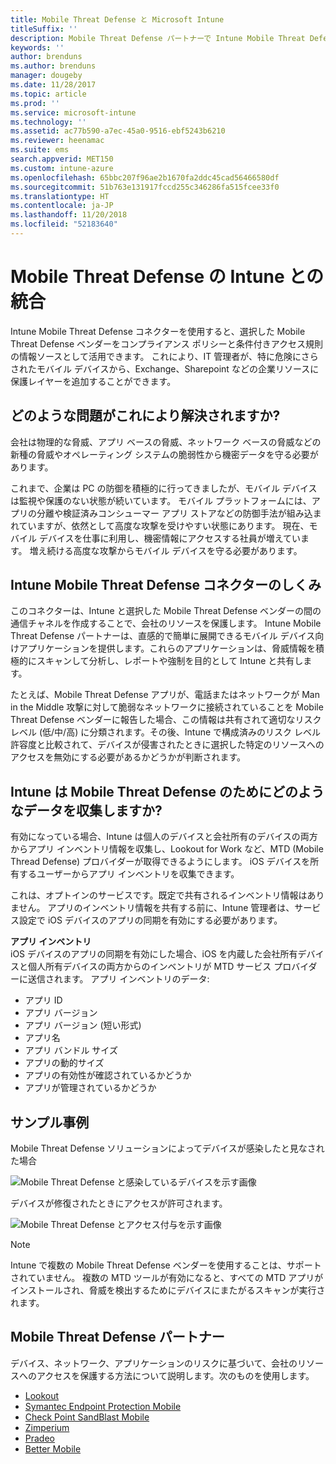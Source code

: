 ```yaml
---
title: Mobile Threat Defense と Microsoft Intune
titleSuffix: ''
description: Mobile Threat Defense パートナーで Intune Mobile Threat Defense (MTD) 使用し、デバイスのリスクに基づいて会社のリソースへのアクセスを保護します。
keywords: ''
author: brenduns
ms.author: brenduns
manager: dougeby
ms.date: 11/28/2017
ms.topic: article
ms.prod: ''
ms.service: microsoft-intune
ms.technology: ''
ms.assetid: ac77b590-a7ec-45a0-9516-ebf5243b6210
ms.reviewer: heenamac
ms.suite: ems
search.appverid: MET150
ms.custom: intune-azure
ms.openlocfilehash: 65bbc207f96ae2b1670fa2ddc45cad56466580df
ms.sourcegitcommit: 51b763e131917fccd255c346286fa515fcee33f0
ms.translationtype: HT
ms.contentlocale: ja-JP
ms.lasthandoff: 11/20/2018
ms.locfileid: "52183640"
---
```

# <a name="what-is-mobile-threat-defense-integration-with-intune"></a>Mobile Threat Defense の Intune との統合


Intune Mobile Threat Defense コネクターを使用すると、選択した Mobile Threat Defense ベンダーをコンプライアンス ポリシーと条件付きアクセス規則の情報ソースとして活用できます。 これにより、IT 管理者が、特に危険にさらされたモバイル デバイスから、Exchange、Sharepoint などの企業リソースに保護レイヤーを追加することができます。

## <a name="what-problem-does-this-solve"></a>どのような問題がこれにより解決されますか?

会社は物理的な脅威、アプリ ベースの脅威、ネットワーク ベースの脅威などの新種の脅威やオペレーティング システムの脆弱性から機密データを守る必要があります。

これまで、企業は PC の防御を積極的に行ってきましたが、モバイル デバイスは監視や保護のない状態が続いています。 モバイル プラットフォームには、アプリの分離や検証済みコンシューマー アプリ ストアなどの防御手法が組み込まれていますが、依然として高度な攻撃を受けやすい状態にあります。 現在、モバイル デバイスを仕事に利用し、機密情報にアクセスする社員が増えています。 増え続ける高度な攻撃からモバイル デバイスを守る必要があります。

## <a name="how-do-the-intune-mobile-threat-defense-connectors-work"></a>Intune Mobile Threat Defense コネクターのしくみ

このコネクターは、Intune と選択した Mobile Threat Defense ベンダーの間の通信チャネルを作成することで、会社のリソースを保護します。 Intune Mobile Threat Defense パートナーは、直感的で簡単に展開できるモバイル デバイス向けアプリケーションを提供します。これらのアプリケーションは、脅威情報を積極的にスキャンして分析し、レポートや強制を目的として Intune と共有します。 

たとえば、Mobile Threat Defense アプリが、電話またはネットワークが Man in the Middle 攻撃に対して脆弱なネットワークに接続されていることを Mobile Threat Defense ベンダーに報告した場合、この情報は共有されて適切なリスク レベル (低/中/高) に分類されます。その後、Intune で構成済みのリスク レベル許容度と比較されて、デバイスが侵害されたときに選択した特定のリソースへのアクセスを無効にする必要があるかどうかが判断されます。

## <a name="what-data-does-intune-collect-for-mobile-threat-defense"></a>Intune は Mobile Threat Defense のためにどのようなデータを収集しますか?

有効になっている場合、Intune は個人のデバイスと会社所有のデバイスの両方からアプリ インベントリ情報を収集し、Lookout for Work など、MTD (Mobile Thread Defense) プロバイダーが取得できるようにします。 iOS デバイスを所有するユーザーからアプリ インベントリを収集できます。

これは、オプトインのサービスです。既定で共有されるインベントリ情報はありません。 アプリのインベントリ情報を共有する前に、Intune 管理者は、サービス設定で iOS デバイスのアプリの同期を有効にする必要があります。

**アプリ インベントリ**  
iOS デバイスのアプリの同期を有効にした場合、iOS を内蔵した会社所有デバイスと個人所有デバイスの両方からのインベントリが MTD サービス プロバイダーに送信されます。 アプリ インベントリのデータ:

 - アプリ ID
 - アプリ バージョン
 - アプリ バージョン (短い形式)
 - アプリ名
 - アプリ バンドル サイズ
 - アプリの動的サイズ
 - アプリの有効性が確認されているかどうか
 - アプリが管理されているかどうか

## <a name="sample-scenarios"></a>サンプル事例

Mobile Threat Defense ソリューションによってデバイスが感染したと見なされた場合

![Mobile Threat Defense と感染しているデバイスを示す画像](./media/MTD-image-1.png)

デバイスが修復されたときにアクセスが許可されます。

![Mobile Threat Defense とアクセス付与を示す画像](./media/MTD-image-2.png)

> [!NOTE] 
> Intune で複数の Mobile Threat Defense ベンダーを使用することは、サポートされていません。 複数の MTD ツールが有効になると、すべての MTD アプリがインストールされ、脅威を検出するためにデバイスにまたがるスキャンが実行されます。

## <a name="mobile-threat-defense-partners"></a>Mobile Threat Defense パートナー

デバイス、ネットワーク、アプリケーションのリスクに基づいて、会社のリソースへのアクセスを保護する方法について説明します。次のものを使用します。

- [Lookout](lookout-mobile-threat-defense-connector.md)
- [Symantec Endpoint Protection Mobile](skycure-mobile-threat-defense-connector.md)
- [Check Point SandBlast Mobile](checkpoint-sandblast-mobile-mobile-threat-defense-connector.md)
- [Zimperium](zimperium-mobile-threat-defense-connector.md)
- [Pradeo](pradeo-mobile-threat-defense-connector.md)
- [Better Mobile](better-mobile-threat-defense-connector.md)
